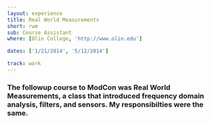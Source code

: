 ```yaml
---
layout: experience
title: Real World Measurements
short: rwm
sub: Course Assistant
where: [Olin College, 'http://www.olin.edu']

dates: ['1/21/2014', '5/12/2014']

track: work
---
```


### The followup course to ModCon was Real World Measurements, a class that introduced frequency domain analysis, filters, and sensors. My responsibilties were the same.